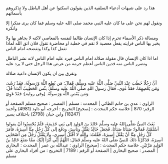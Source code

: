 
هذا رد على شبهات أدعياء السلفية الذين يقولون اسكتوا عن أهل الباطل ولا تذكروهم بأسمائهم 


ونقول لهم نحن على ما كان عليه النبي محمد صلى الله عليه وسلم فما كان يرى منكرا إلا وانكره 

ومسالة ذكر الأسماء تحرم إذا كان الإنسان ظالما لنفسه بالمعاصي لاكنه لا يجاهر بها ولا يخبر بها الناس فرايته يفعل معصية لا تقم في خطبة او محاضرة تقول فلان اتق الله لماذا تفعل كذا وكذا وتفضحه امام الناس 


اما اذا كان الإنسان قال مقولة ضلالة امام الناس فيرد عليه امام الناس لانه نشر الباطل وتضرر الناس منه فدين الناس أعظم حرمة من عرض هذا الرجل حتى لا يرد عليه

ونفرق بين ان يكون الإنسان داعية ضلالة 

أنَّ رَجُلًا خَطَبَ عِنْدَ النَّبيِّ صَلَّى اللَّهُ عليه وسلَّمَ، فَقالَ: مَن يُطِعِ اللَّهَ وَرَسولَهُ، فقَدْ رَشَدَ، وَمَن يَعْصِهِمَا، فقَدْ غَوَى، فَقالَ رَسولُ اللهِ صَلَّى اللَّهُ عليه وسلَّمَ: بئْسَ الخَطِيبُ أَنْتَ! قُلْ: وَمَن يَعْصِ اللَّهَ وَرَسولَهُ. [وفي رواية]: فقَدْ غَوِيَ.

الراوي : عدي بن حاتم الطائي | المحدث : مسلم | المصدر : صحيح مسلم
الصفحة أو الرقم: 870 | خلاصة حكم المحدث : [صحيح]
التخريج : أخرجه أبو داود (4981) وأحمد (18247) وابن حبان (2798) باختلاف يسير





 بَعَثَ النبيُّ صَلَّى اللهُ عليه وسلَّمَ خَالِدَ بنَ الوَلِيدِ إلى بَنِي جَذِيمَةَ، فَلَمْ يُحْسِنُوا أنْ يقولوا أسْلَمْنَا، فَقالوا: صَبَأْنَا صَبَأْنَا، فَجَعَلَ خَالِدٌ يَقْتُلُ ويَأْسِرُ، ودَفَعَ إلى كُلِّ رَجُلٍ مِنَّا أسِيرَهُ، فأمَرَ كُلَّ رَجُلٍ مِنَّا أنْ يَقْتُلَ أسِيرَهُ، فَقُلتُ: واللَّهِ لا أقْتُلُ أسِيرِي، ولَا يَقْتُلُ رَجُلٌ مِن أصْحَابِي أسِيرَهُ، فَذَكَرْنَا ذلكَ للنبيِّ صَلَّى اللهُ عليه وسلَّمَ فَقالَ: اللَّهُمَّ إنِّي أبْرَأُ إلَيْكَ ممَّا صَنَعَ خَالِدُ بنُ الوَلِيدِ مَرَّتَيْنِ.
خلاصة حكم المحدث : [صحيح]
الراوي : عبدالله بن عمر | المحدث : البخاري | المصدر : صحيح البخاري | الصفحة أو الرقم : 7189
| التخريج : من أفراد البخاري على مسلم